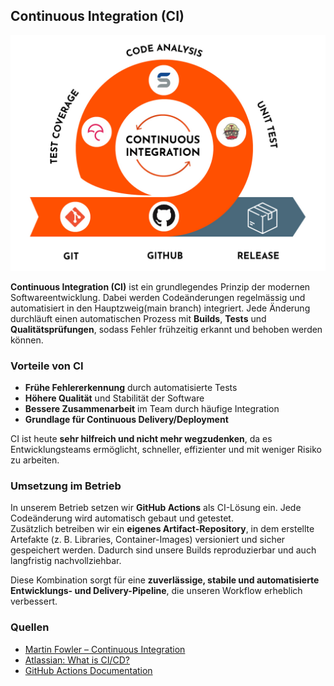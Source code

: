 ## Continuous Integration (CI)

![image](../../images/ci.jpg)

**Continuous Integration (CI)** ist ein grundlegendes Prinzip der modernen Softwareentwicklung. Dabei werden Codeänderungen regelmässig und automatisiert in den Hauptzweig(main branch) integriert. Jede Änderung durchläuft einen automatischen Prozess mit **Builds**, **Tests** und **Qualitätsprüfungen**, sodass Fehler frühzeitig erkannt und behoben werden können.

### Vorteile von CI

- **Frühe Fehlererkennung** durch automatisierte Tests
- **Höhere Qualität** und Stabilität der Software
- **Bessere Zusammenarbeit** im Team durch häufige Integration
- **Grundlage für Continuous Delivery/Deployment**

CI ist heute **sehr hilfreich und nicht mehr wegzudenken**, da es Entwicklungsteams ermöglicht, schneller, effizienter und mit weniger Risiko zu arbeiten.

### Umsetzung im Betrieb

In unserem Betrieb setzen wir **GitHub Actions** als CI-Lösung ein. Jede Codeänderung wird automatisch gebaut und getestet.  
Zusätzlich betreiben wir ein **eigenes Artifact-Repository**, in dem erstellte Artefakte (z. B. Libraries, Container-Images) versioniert und sicher gespeichert werden. Dadurch sind unsere Builds reproduzierbar und auch langfristig nachvollziehbar.

Diese Kombination sorgt für eine **zuverlässige, stabile und automatisierte Entwicklungs- und Delivery-Pipeline**, die unseren Workflow erheblich verbessert.

### Quellen

- [Martin Fowler – Continuous Integration](https://martinfowler.com/articles/continuousIntegration.html)
- [Atlassian: What is CI/CD?](https://www.atlassian.com/continuous-delivery/ci-vs-ci-vs-cd)
- [GitHub Actions Documentation](https://docs.github.com/en/actions)
